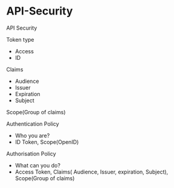 # API-Security
API Security


Token type
- Access
- ID

Claims
- Audience
- Issuer
- Expiration
- Subject

Scope(Group of claims)


Authentication Policy
- Who you are?
- ID Token, Scope(OpenID)
  
Authorisation Policy
- What can you do?
- Access Token, Claims( Audience, Issuer, expiration, Subject), Scope(Group of claims)
